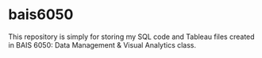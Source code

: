 # bais6050
This repository is simply for storing my SQL code and Tableau files created in BAIS 6050: Data Management &amp; Visual Analytics class.
